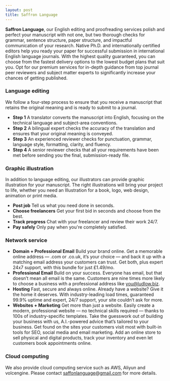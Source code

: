 ```yaml
---
layout: post
title: Saffron Language
---
```


**Saffron Language**, our English editing and proofreading services polish and perfect your manuscript with not one, but two thorough checks for grammar, sentence structure, paper structure, and impactful communication of your research. Native Ph.D. and internationally certified editors help you ready your paper for successful submission in international English language journals. With the highest quality guaranteed, you can choose from the fastest delivery options to the lowest budget plans that suit you. Opt for our premium services for in-depth guidance from top journal peer reviewers and subject matter experts to significantly increase your chances of getting published.

### Language editing

We follow a four-step process to ensure that you receive a manuscript that retains the original meaning and is ready to submit to a journal.

* **Step 1** A translator converts the manuscript into English, focusing on the technical language and subject-area conventions.
* **Step 2** A bilingual expert checks the accuracy of the translation and ensures that your original meaning is conveyed.
* **Step 3** An experienced reviewer checks for punctuation, grammar, language style, formatting, clarity, and fluency.
* **Step 4** A senior reviewer checks that all your requirements have been met before sending you the final, submission-ready file.

### Graphic illustration
In addition to language editing, our illustrators can provide graphic illustration for your manuscript. The right illustrations will bring your project to life, whether you need an Illustration for a book, logo, web design, animation or print media. 

* **Post job** Tell us what you need done in seconds.
* **Choose freelancers** Get your first bid in seconds and choose from the best.
* **Track progress** Chat with your freelancer and review their work 24/7.
* **Pay safely** Only pay when you're completely satisfied.

### Network service

* **Domain + Professional Email** 
Build your brand online. Get a memorable online address — .com or .co.uk, it’s your choice — and back it up with a matching email address your customers can trust. Get both, plus expert 24x7 support, with this bundle for just £1.49/mo.
* **Professional Email**
Build on your success. Everyone has email, but that doesn’t mean all email is the same. Customers are nine times more likely to choose a business with a professional address like you@ludlow.biz.
* **Hosting** 
Fast, secure and always online. Already have a website? Give it the home it deserves. With industry-leading load times, guaranteed 99.9% uptime and expert, 24/7 support, your site couldn’t ask for more.
* **Websites + Marketing**
Get more than just a website.
Easily create a modern, professional website — no technical skills required — thanks to 100s of industry-specific templates.
Take the guesswork out of building your business with us, A.I.-powered advice that’s tailored to your business.
Get found on the sites your customers visit most with built-in tools for SEO, social media and email marketing.
Add an online store to sell physical and digital products, track your inventory and even let customers book appointments online.


### Cloud computing

We also provide cloud computing service such as AWS, Aliyun and volcengine. Please contact saffonlanguage@gmail.com for more details. 
